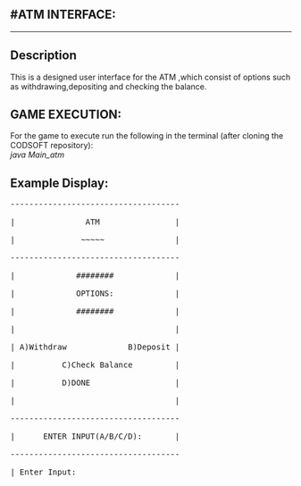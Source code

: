 #ATM INTERFACE:
---------------
--------------

Description
-----------
This is a designed user interface for the ATM ,which consist of options such as withdrawing,depositing and checking the balance.


GAME EXECUTION:
------
For the game to execute run the following in the terminal (after cloning the CODSOFT repository):<br>
*java Main_atm*

Example Display:
---------
<pre>
------------------------------------<br>
|               ATM                |<br>
|              ~~~~~               |<br>
------------------------------------<br>
|             ########             |<br>
|             OPTIONS:             |<br>
|             ########             |<br>
|                                  |<br>
| A)Withdraw             B)Deposit |<br>
|          C)Check Balance         |<br>
|          D)DONE                  |<br>
|                                  |<br>
------------------------------------<br>
|      ENTER INPUT(A/B/C/D):       |<br>
------------------------------------<br>
| Enter Input: <br>
</pre>
